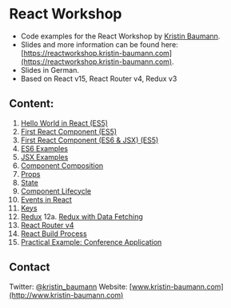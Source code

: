 # React Workshop
- Code examples for the React Workshop by [Kristin Baumann](www.kristin-baumann.com).
- Slides and more information can be found here: [https://reactworkshop.kristin-baumann.com](https://reactworkshop.kristin-baumann.com).
- Slides in German.
- Based on React v15, React Router v4, Redux v3

## Content:
 1. [Hello World in React (ES5)](https://github.com/kristinbaumann/react-workshop/tree/master/01-hello-world)
 2. [First React Component (ES5)](https://github.com/kristinbaumann/react-workshop/tree/master/02-first-component-es5)
 3. [First React Component (ES6 & JSX) (ES5)](https://github.com/kristinbaumann/react-workshop/tree/master/03-first-component-es6-jsx)
 4. [ES6 Examples](https://github.com/kristinbaumann/react-workshop/tree/master/04-es6-examples)
 5. [JSX Examples](https://github.com/kristinbaumann/react-workshop/tree/master/05-jsx-examples)
 6. [Component Composition](https://github.com/kristinbaumann/react-workshop/tree/master/06-component-composition)
 7. [Props](https://github.com/kristinbaumann/react-workshop/tree/master/07-component-props)
 8. [State](https://github.com/kristinbaumann/react-workshop/tree/master/08-component-state)
 9. [Component Lifecycle](https://github.com/kristinbaumann/react-workshop/tree/master/09-component-lifecycle)
 10. [Events in React](https://github.com/kristinbaumann/react-workshop/tree/master/10-events) 
 11. [Keys](https://github.com/kristinbaumann/react-workshop/tree/master/11-keys) 
 12. [Redux](https://github.com/kristinbaumann/react-workshop/tree/master/12-redux) 
 12a. [Redux with Data Fetching](https://github.com/kristinbaumann/react-workshop/tree/master/12b-data-fetching-redux) 
 13. [React Router v4](https://github.com/kristinbaumann/react-workshop/tree/master/13-react-router) 
 14. [React Build Process](https://github.com/kristinbaumann/react-workshop/tree/master/14-react-build-process) 
 15. [Practical Example: Conference Application](https://github.com/kristinbaumann/react-workshop/tree/master/15-conference-application) 
 
## Contact
Twitter: [@kristin_baumann](https://twitter.com/kristin_baumann)
Website: [www.kristin-baumann.com](http://www.kristin-baumann.com)
